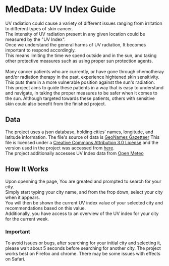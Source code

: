 # MedData: UV Index Guide

UV radiation could cause a variety of different issues ranging from irritation to different types of skin cancer.<br>
The intensity of UV radiation present in any given location could be measured by the "UV Index".<br>
Once we understand the general harms of UV radiation, It becomes important to respond accordingly.<br>
This means limiting the time we spend outside and in the sun, and taking other protective measures such as using proper sun protection agents.<br>
<br>
Many cancer patients who are currently, or have gone through chemotheray and/or radiation therapy in the past, experience hightened skin sensitivity. This puts them in a more vulnerable position against the sun's radiation. 
This project aims to guide these patients in a way that is easy to understand and navigate, in taking the proper measures to be safer when it comes to the sun. Although targeted towards these patients, others with sensitive skin could also benefit from the finished project.

## Data
The project uses a json database, holding cities' names, longitude, and latitude information.
The file's source of data is [GeoNames Gazetteer](http://www.geonames.org/)
This file is licensed under a [Creative Commons Attribution 3.0 License](https://creativecommons.org/licenses/by/3.0/) and the version used in the project was accessed from [here](https://github.com/lutangar/cities.json).
<br>
The project additionally accesses UV Index data from [Open Meteo](https://open-meteo.com/)


## How It Works

Upon openning the page, You are greated and prompted to search for your city.<br>
Simply start typing your city name, and from the frop down, select your city when it appears.<br>
You will then be shown the current UV index value of your selected city and recommendations based on this value.<br>
Additionally, you have access to an overview of the UV index for your city for the current week.<br>

### Important
To avoid issues or bugs, after searching for your initial city and selecting it, please wait about 5 seconds before searching for another city.
The project works best on Firefox and chrome. There may be some issues with effects on Safari.
